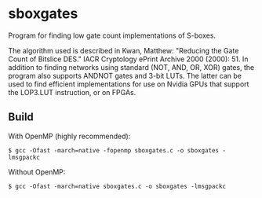 # sboxgates
Program for finding low gate count implementations of S-boxes.

The algorithm used is described in Kwan, Matthew: "Reducing the Gate Count of Bitslice DES."
IACR Cryptology ePrint Archive 2000 (2000): 51. In addition to finding networks using standard
(NOT, AND, OR, XOR) gates, the program also supports ANDNOT gates and 3-bit LUTs. The latter can be
used to find efficient implementations for use on Nvidia GPUs that support the LOP3.LUT instruction,
or on FPGAs.

## Build

With OpenMP (highly recommended):
```console
$ gcc -Ofast -march=native -fopenmp sboxgates.c -o sboxgates -lmsgpackc
```

Without OpenMP:
```console
$ gcc -Ofast -march=native sboxgates.c -o sboxgates -lmsgpackc
```
